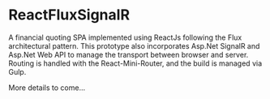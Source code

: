 # ReactFluxSignalR
A financial quoting SPA implemented using ReactJs following the Flux architectural pattern. This prototype also incorporates Asp.Net SignalR and Asp.Net Web API to manage the transport between browser and server. Routing is handled with the React-Mini-Router, and the build is managed via Gulp. 

More details to come...
